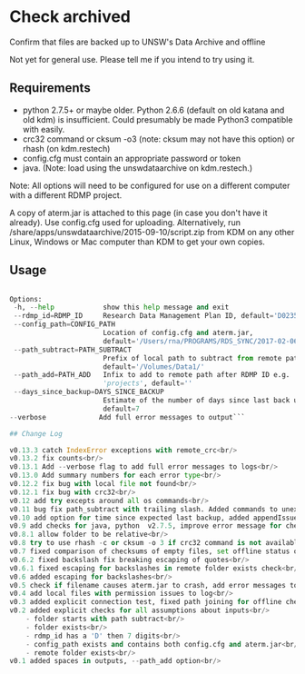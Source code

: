 # Check archived
Confirm that files are backed up to UNSW's Data Archive and offline

Not yet for general use. Please tell me if you intend to try using it.

## Requirements

* python 2.7.5+ or maybe older. Python 2.6.6 (default on old katana and old kdm) is insufficient. Could presumably be made Python3 compatible with easily.
* crc32 command or cksum -o3 (note: cksum may not have this option) or rhash (on kdm.restech)
* config.cfg must contain an appropriate password or token
* java. (Note: load using the unswdataarchive on kdm.restech.)

Note: All options will need to be configured for use on a different computer with a different RDMP project. 

A copy of aterm.jar is attached to this page (in case you don't have it already). Use config.cfg used for uploading. Alternatively, run /share/apps/unswdataarchive/2015-09-10/script.zip from KDM on any other Linux, Windows or Mac computer than KDM to get your own copies.

## Usage 

```python check_archived.py prefix folder

Options:
 -h, --help            show this help message and exit
 --rdmp_id=RDMP_ID     Research Data Management Plan ID, default='D0235810'
 --config_path=CONFIG_PATH
                       Location of config.cfg and aterm.jar,
                       default='/Users/rna/PROGRAMS/RDS_SYNC/2017-02-06/'
 --path_subtract=PATH_SUBTRACT
                       Prefix of local path to subtract from remote path,
                       default='/Volumes/Data1/'
 --path_add=PATH_ADD   Infix to add to remote path after RDMP ID e.g.
                       'projects', default=''
 --days_since_backup=DAYS_SINCE_BACKUP
                       Estimate of the number of days since last back up,
                       default=7
--verbose             Add full error messages to output```

## Change Log

v0.13.3 catch IndexError exceptions with remote_crc<br/>
v0.13.2 fix counts<br/>
v0.13.1 Add --verbose flag to add full error messages to logs<br/>
v0.13.0 Add summary numbers for each error type<br/>
v0.12.2 fix bug with local file not found<br/>
v0.12.1 fix bug with crc32<br/>
v0.12 add try excepts around all os commands<br/>
v0.11 bug fix path_subtract with trailing slash. Added commands to unexpected error messages.<br/>
v0.10 add option for time since expected last backup, added appendIssue() function, made all file exceptions write to file and continue<br/>
v0.9 add checks for java, python  v2.7.5, improve error message for checksums.<br/>
v0.8.1 allow folder to be relative<br/>
v0.8 try to use rhash -c or cksum -o 3 if crc32 command is not available.<br/>
v0.7 fixed comparison of checksums of empty files, set offline status of empty files to true<br/>
v0.6.2 fixed backslash fix breaking escaping of quotes<br/>
v0.6.1 fixed escaping for backslashes in remote folder exists check<br/>
v0.6 added escaping for backslashes<br/>
v0.5 check if filename causes aterm.jar to crash, add error messages to output log, escape quotes, improve quoting of filenames<br/>
v0.4 add local files with permission issues to log<br/>
v0.3 added explicit connection test, fixed path joining for offline check command<br/>
v0.2 added explicit checks for all assumptions about inputs<br/>
    - folder starts with path subtract<br/>
    - folder exists<br/>
    - rdmp_id has a 'D' then 7 digits<br/>
    - config_path exists and contains both config.cfg and aterm.jar<br/>
    - remote folder exists<br/>
v0.1 added spaces in outputs, --path_add option<br/>

